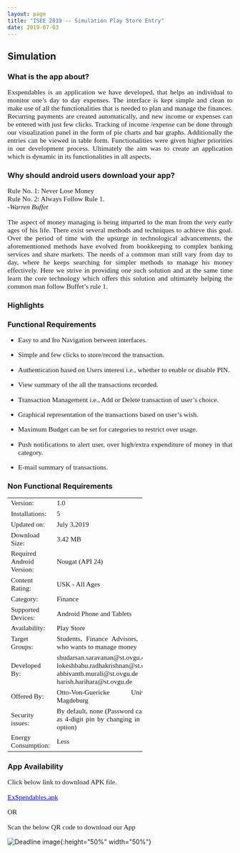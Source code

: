 ```yaml
---
layout: page
title: "ISEE 2019 -- Simulation Play Store Entry"
date: 2019-07-03
---
```


## Simulation

### What is the app about?

<p style="font-family:Times;font-size:110%;text-align:justify">Exspendables is an application we have developed, that helps an individual to monitor one’s day to day expenses. The interface is kept simple and clean to make use of all the functionalities that is needed to plan and manage the finances. Recurring payments are created automatically, and new income or expenses can be entered with just few clicks. Tracking of income /expense can be done through our visualization panel in the form of pie charts and bar graphs. Additionally the entries can be viewed in table form. Functionalities were given higher priorities in our development process. Ultimately the aim was to create an application which is dynamic in its functionalities in all aspects.</p>

### Why should android users download your app?

<p style="font-family:Times;font-size:110%;text-align:justify">Rule No. 1: Never Lose Money <br/>
Rule No. 2: Always Follow Rule 1.<br/>
  -<i>Warren Buffet</i> </p>
  
<p style="font-family:Times;font-size:110%;text-align:justify">The aspect of money managing is being imparted to the man from the very early ages of his life. There exist several methods and techniques to achieve this goal. Over the period of time with the upsurge in technological advancements, the aforementioned methods have evolved from bookkeeping to complex banking services and share markets. The needs of a common man still vary from day to day, where he keeps searching for simpler methods to manage his money effectively. Here we strive in providing one such solution and at the same time learn the core technology which offers this solution and ultimately helping the common man follow Buffet’s rule 1. </p>

### Highlights

### Functional Requirements

<ul>
  <li><p style="font-family:Times;font-size:110%;text-align:justify">Easy to and fro Navigation between interfaces.</p></li>
  <li><p style="font-family:Times;font-size:110%;text-align:justify">Simple and few clicks to store/record the transaction.</p></li>
  <li><p style="font-family:Times;font-size:110%;text-align:justify">Authentication based on Users interest i.e., whether to enable or disable PIN.</p></li>
  <li><p style="font-family:Times;font-size:110%;text-align:justify">View summary of the all the transactions recorded.</p></li>
  <li><p style="font-family:Times;font-size:110%;text-align:justify">Transaction Management i.e., Add or Delete transaction of user’s choice.</p></li>
  <li><p style="font-family:Times;font-size:110%;text-align:justify">Graphical representation of the transactions based on user’s wish.</p></li>
  <li><p style="font-family:Times;font-size:110%;text-align:justify">Maximum Budget can be set for categories to restrict over usage.</p></li>
  <li><p style="font-family:Times;font-size:110%;text-align:justify">Push notifications to alert user, over high/extra expenditure of money in that category.</p></li>
  <li><p style="font-family:Times;font-size:110%;text-align:justify">E-mail summary of transactions.</p></li></ul>
  
### Non Functional Requirements

<table style="font-family:Times;font-size:110%;text-align:justify;width:60%">
  <tr>
    <td>Version:</td>
    <td>1.0</td>
  </tr>

  <tr>
    <td>Installations:</td>
    <td>5</td>
  </tr>
  
  <tr>
    <td>Updated on:</td>
    <td>July 3,2019</td>
  </tr>
  
  <tr>
    <td>Download Size:</td>
    <td>3.42 MB</td>
  </tr>
  
  <tr>
    <td>Required Android Version:</td>
    <td>Nougat (API 24)</td>
  </tr>
  
  <tr>
    <td>Content Rating:</td>
    <td>USK - All Ages</td>
  </tr>
  
  <tr>
    <td>Category:</td>
    <td>Finance</td>
  </tr>
  
  <tr>
    <td>Supported Devices:</td>
    <td>Android Phone and Tablets</td>
  </tr>
  
   <tr>
    <td>Availability:</td>
    <td>Play Store</td>
  </tr>
  
  <tr>
    <td>Target Groups:</td>
    <td>Students, Finance Advisors, Anyone who wants to manage money</td>
  </tr>
  
  <tr>
    <td>Developed By:</td>
    <td>shudarsan.saravanan@st.ovgu.de<br/>
lokeshbabu.radhakrishnan@st.ovgu.de<br/>
abhivanth.murali@st.ovgu.de<br/>
harish.harihara@st.ovgu.de
</td>
  </tr>
  
  <tr>
    <td>Offered By:</td>
    <td>Otto-Von-Guericke Universitat, Magdeburg</td>
  </tr>
  
  <tr>
    <td>Security issues:</td>
    <td>By default, none (Password can be set as 4-digit pin by changing in settings option)</td>
  </tr>
  
  <tr>
    <td>Energy Consumption:</td>
    <td>Less</td>
  </tr>
  
</table>

### App Availability

<p style="font-family:Times;font-size:110%;text-align:justify"> Click below link to download APK file.</p>
<p style="font-family:Times;font-size:110%;text-align:justify"><a href="https://github.com/DBSE-teaching/isee2019-Sky-Net/blob/Application/AdvancedPrototype/AdvancedPrototype.apk?raw=true" style="color: rgb(0,0,255)">ExSpendables.apk</a></p>

<p style="font-family:Times;font-size:110%;text-align:justify"> OR</p>

<p style="font-family:Times;font-size:110%;text-align:justify"> Scan the below QR code to download our App</p>

![Deadline image]({{site.baseurl}}/images/frame.png "QR Code"){:height="50%" width="50%"} 

